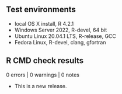 ## Test environments
* local OS X install, R 4.2.1
* Windows Server 2022, R-devel, 64 bit
* Ubuntu Linux 20.04.1 LTS, R-release, GCC
* Fedora Linux, R-devel, clang, gfortran

## R CMD check results

0 errors | 0 warnings | 0 notes

* This is a new release.

